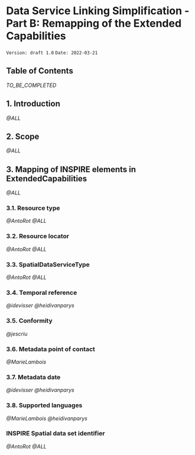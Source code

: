 # Data Service Linking Simplification - Part B: Remapping of the Extended Capabilities

`Version: draft 1.0`
`Date: 2022-03-21`

## Table of Contents

_TO_BE_COMPLETED_

## 1. Introduction <a name="introduction"></a>

_@ALL_ 

## 2. Scope <a name="scope"></a>

_@ALL_ 

## 3. Mapping of INSPIRE elements in ExtendedCapabilities <a name="mapping"></a>

_@ALL_ 

### 3.1. Resource type <a name="resourceType"></a>

_@AntoRot_ _@ALL_

### 3.2. Resource locator <a name="resourceLocator"></a>

_@AntoRot_ _@ALL_

### 3.3. SpatialDataServiceType <a name="spatialDataServiceType"></a>

_@AntoRot_ _@ALL_

### 3.4. Temporal reference <a name="temporalReference"></a>

_@idevisser_ _@heidivanparys_

### 3.5. Conformity <a name="conformity"></a>

_@jescriu_

### 3.6. Metadata point of contact <a name="metadataPointOfContact"></a>

_@MarieLambois_

### 3.7. Metadata date <a name="metadataDate"></a>

_@idevisser_ _@heidivanparys_

### 3.8. Supported languages <a name="supportedLanguages"></a>

_@MarieLambois_ _@heidivanparys_

### INSPIRE Spatial data set identifier <a name="inspireDataSetIdentifier"></a>

_@AntoRot_ _@ALL_
